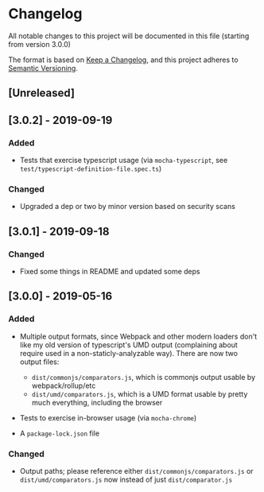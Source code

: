 # Changelog
All notable changes to this project will be documented in this file (starting from version 3.0.0)

The format is based on [Keep a Changelog](https://keepachangelog.com/en/1.0.0/),
and this project adheres to [Semantic Versioning](https://semver.org/spec/v2.0.0.html).

## [Unreleased]

## [3.0.2] - 2019-09-19
### Added
 - Tests that exercise typescript usage (via `mocha-typescript`, see `test/typescript-definition-file.spec.ts`)
### Changed
 - Upgraded a dep or two by minor version based on security scans

## [3.0.1] - 2019-09-18
### Changed
 - Fixed some things in README and updated some deps

## [3.0.0] - 2019-05-16
### Added
 - Multiple output formats, since Webpack and other modern loaders don't like 
 my old version of typescript's UMD output (complaining about require used in
 a non-staticly-analyzable way). There are now two output files:
   - `dist/commonjs/comparators.js`, which is commonjs output usable by webpack/rollup/etc
   - `dist/umd/comparators.js`, which is a UMD format usable by pretty much 
   everything, including the browser  

 - Tests to exercise in-browser usage (via `mocha-chrome`)
 - A `package-lock.json` file

### Changed
 - Output paths; please reference either `dist/commonjs/comparators.js` or 
 `dist/umd/comparators.js` now instead of just `dist/comparator.js`

